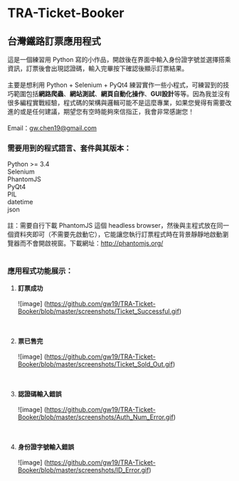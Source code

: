 # TRA-Ticket-Booker
## 台灣鐵路訂票應用程式
這是一個練習用 Python 寫的小作品，開啟後在界面中輸入身份證字號並選擇搭乘資訊，訂票後會出現認證碼，輸入完畢按下確認後顯示訂票結果。</br></br>
主要是想利用 Python + Selenium + PyQt4 練習實作一些小程式，可練習到的技巧範圍包括<strong>網路爬蟲</strong>、<strong>網站測試</strong>、<strong>網頁自動化操作</strong>、<strong>GUI設計</strong>等等。因為我並沒有很多編程實戰經驗，程式碼的架構與邏輯可能不是這麼專業，如果您覺得有需要改進的或是任何建議，期望您有空時能夠來信指正，我會非常感謝您！</br></br>Email：gw.chen19@gmail.com
### 需要用到的程式語言、套件與其版本：</br>
Python >= 3.4</br>
Selenium</br>
PhantomJS</br>
PyQt4</br>
PIL</br>
datetime</br>
json</br></br>
註：需要自行下載 PhantomJS 這個 headless browser，然後與主程式放在同一個資料夾即可（不需要先啟動它），它能讓您執行訂票程式時在背景靜靜地啟動瀏覽器而不會開啟視窗。下載網址：http://phantomjs.org/<br></br>
### 應用程式功能展示：

1. <strong>訂票成功</strong></br></br>
 ![image] (https://github.com/gw19/TRA-Ticket-Booker/blob/master/screenshots/Ticket_Successful.gif)</br></br></br>
 
2. <strong>票已售完</strong></br></br>
 ![image] (https://github.com/gw19/TRA-Ticket-Booker/blob/master/screenshots/Ticket_Sold_Out.gif)</br></br></br>

3. <strong>認證碼輸入錯誤</strong></br></br>
 ![image] (https://github.com/gw19/TRA-Ticket-Booker/blob/master/screenshots/Auth_Num_Error.gif)</br></br></br>
 
4. <strong>身份證字號輸入錯誤</strong></br></br>
 ![image] (https://github.com/gw19/TRA-Ticket-Booker/blob/master/screenshots/ID_Error.gif)</br></br></br>
